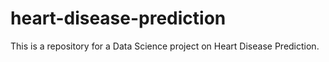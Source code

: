 # heart-disease-prediction

This is a repository for a Data Science project on Heart Disease Prediction.
